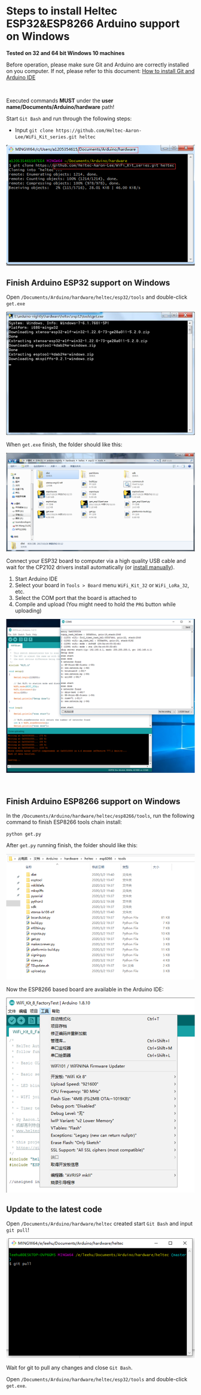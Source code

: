 # Steps to install Heltec ESP32&ESP8266 Arduino support on Windows
**Tested on 32 and 64 bit Windows 10 machines**

Before operation, please make sure Git and Arduino are correctly installed on you computer. If not, please refer to this document: [How to install Git and Arduino IDE](https://heltec-automation-docs.readthedocs.io/en/latest/general/how_to_install_git_and_arduino.html)

&nbsp;

Executed commands **MUST** under the **user name/Documents/Arduino/hardware** path!

Start ```Git Bash``` and run through the following steps:

 - Input `git clone https://github.com/Heltec-Aaron-Lee/WiFi_Kit_series.git heltec `

![](win-screenshots/location.png)

## Finish Arduino ESP32 support on Windows

Open `/Documents/Arduino/hardware/heltec/esp32/tools` and double-click `get.exe`

![](win-screenshots/win-gui-6.png)

When `get.exe` finish, the folder should like this:

![](win-screenshots/esp32-1.png)

Connect your ESP32 board to computer via a high quality USB cable and wait for the CP2102 drivers install automatically (or [install manually](https://heltec-automation-docs.readthedocs.io/en/latest/general/establish_serial_connection.html)).

1. Start Arduino IDE
2. Select your board in ```Tools > Board``` menu `WiFi_Kit_32` or `WiFi_LoRa_32`, etc.
3. Select the COM port that the board is attached to
4. Compile and upload (You might need to hold the ```PRG``` button while uploading)

![](win-screenshots/arduino-ide.png)

&nbsp;


## Finish Arduino ESP8266 support on Windows
In the `/Documents/Arduino/hardware/heltec/esp8266/tools`, run the following command to finish ESP8266 tools chain install:

`python get.py`

After `get.py` running finish, the folder should like this:

![](win-screenshots/esp8266.png)

Now the ESP8266 based board are available in the Arduino IDE:

![](win-screenshots/kit8.png)



## Update to the latest code

Open ```/Documents/Arduino/hardware/heltec``` created start ```Git Bash``` and input ```git pull```!

![](win-screenshots/git-pull.png)

Wait for git to pull any changes and close `Git Bash`.

Open `/Documents/Arduino/hardware/heltec/esp32/tools` and double-click `get.exe`.